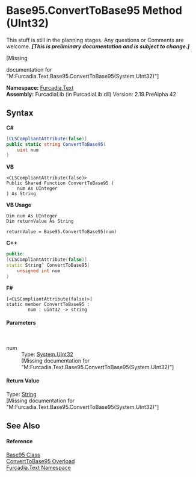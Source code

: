 # Base95.ConvertToBase95 Method (UInt32)
This stuff is still in the planning stages. Any questions or Comments are welcome. _**\[This is preliminary documentation and is subject to change.\]**_

\[Missing <summary> documentation for "M:Furcadia.Text.Base95.ConvertToBase95(System.UInt32)"\]

**Namespace:**&nbsp;<a href="N_Furcadia_Text">Furcadia.Text</a><br />**Assembly:**&nbsp;FurcadiaLib (in FurcadiaLib.dll) Version: 2.19.PreAlpha 42

## Syntax

**C#**<br />
``` C#
[CLSCompliantAttribute(false)]
public static string ConvertToBase95(
	uint num
)
```

**VB**<br />
``` VB
<CLSCompliantAttribute(false)>
Public Shared Function ConvertToBase95 ( 
	num As UInteger
) As String
```

**VB Usage**<br />
``` VB Usage
Dim num As UInteger
Dim returnValue As String

returnValue = Base95.ConvertToBase95(num)
```

**C++**<br />
``` C++
public:
[CLSCompliantAttribute(false)]
static String^ ConvertToBase95(
	unsigned int num
)
```

**F#**<br />
``` F#
[<CLSCompliantAttribute(false)>]
static member ConvertToBase95 : 
        num : uint32 -> string 

```


#### Parameters
&nbsp;<dl><dt>num</dt><dd>Type: <a href="http://msdn2.microsoft.com/en-us/library/ctys3981" target="_blank">System.UInt32</a><br />\[Missing <param name="num"/> documentation for "M:Furcadia.Text.Base95.ConvertToBase95(System.UInt32)"\]</dd></dl>

#### Return Value
Type: <a href="http://msdn2.microsoft.com/en-us/library/s1wwdcbf" target="_blank">String</a><br />\[Missing <returns> documentation for "M:Furcadia.Text.Base95.ConvertToBase95(System.UInt32)"\]

## See Also


#### Reference
<a href="T_Furcadia_Text_Base95">Base95 Class</a><br /><a href="Overload_Furcadia_Text_Base95_ConvertToBase95">ConvertToBase95 Overload</a><br /><a href="N_Furcadia_Text">Furcadia.Text Namespace</a><br />
